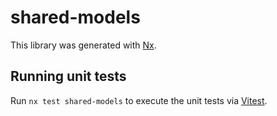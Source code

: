 # shared-models

This library was generated with [Nx](https://nx.dev).

## Running unit tests

Run `nx test shared-models` to execute the unit tests via [Vitest](https://vitest.dev/).
